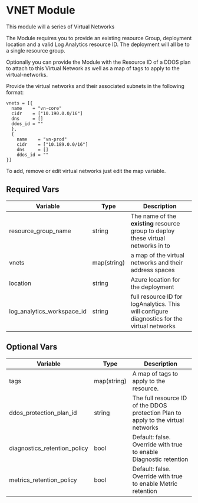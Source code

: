# VNET Module

This module will a series of Virtual Networks

The Module requires you to provide an existing resource Group, deployment location and a valid Log Analytics resource ID. The deployment will all be to a single resource group. 

Optionally you can provide the Module with the Resource ID of a DDOS plan to attach to this Virtual Network as well as a map of tags to apply to the virtual-networks. 

Provide the virtual networks and their associated subnets in the following format: 

```
vnets = [{
  name    = "vn-core"
  cidr    = ["10.190.0.0/16"]
  dns     = []
  ddos_id = ""
  },
  {
    name    = "vn-prod"
    cidr    = ["10.189.0.0/16"]
    dns     = []
    ddos_id = ""
}]

```
To add, remove or edit virtual networks just edit the map variable. 

## Required Vars
| Variable | Type | Description|
|----------|------|------------|
| resource_group_name | string   | The name of the **existing** resource group to deploy these virtual networks in to|
| vnets| map(string) |a map of the virtual networks and their address spaces|
| location | string |Azure location for the deployment|
| log_analytics_workspace_id | string | full resource ID for logAnalytics. This will configure diagnostics for the virtual networks |


## Optional Vars
| Variable | Type | Description|
|----------|------|------------|
| tags| map(string) |A map of tags to apply to the resource. |
| ddos_protection_plan_id| string|The full resource ID of the DDOS protection Plan to apply to the virtual networks|
| diagnostics_retention_policy| bool |Default: false. Override with true to enable Diagnostic retention|
| metrics_retention_policy | bool|Default: false.  Override with true to enable Metric retention|
